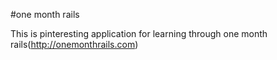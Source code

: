 #one month rails

This is pinteresting application for 
learning through one month rails(http://onemonthrails.com)